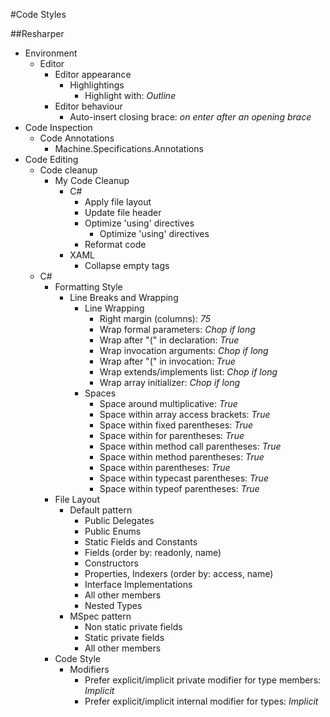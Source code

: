 #Code Styles

##Resharper

* Environment
    * Editor
        * Editor appearance
            * Highlightings
                - Highlight with: *Outline*
        * Editor behaviour
            - Auto-insert closing brace: *on enter after an opening brace*
* Code Inspection
    * Code Annotations
        - Machine.Specifications.Annotations
* Code Editing
    * Code cleanup
        * My Code Cleanup
            * C#
                - Apply file layout
                - Update file header
                * Optimize 'using' directives
                    - Optimize 'using' directives
                - Reformat code
            * XAML
                - Collapse empty tags
    * C#
        * Formatting Style
            * Line Breaks and Wrapping
                * Line Wrapping
                    - Right margin (columns): *75*
                    - Wrap formal parameters: *Chop if long*
                    - Wrap after "(" in declaration: *True*
                    - Wrap invocation arguments: *Chop if long*
                    - Wrap after "(" in invocation: *True*
                    - Wrap extends/implements list: *Chop if long*
                    - Wrap array initializer: *Chop if long*
                * Spaces
                    - Space around multiplicative: *True*
                    - Space within array access brackets: *True*
                    - Space within fixed parentheses: *True*
                    - Space within for parentheses: *True*
                    - Space within method call parentheses: *True*
                    - Space within method parentheses: *True*
                    - Space within parentheses: *True*
                    - Space within typecast parentheses: *True*
                    - Space within typeof parentheses: *True*
        * File Layout
            * Default pattern
                - Public Delegates
                - Public Enums
                - Static Fields and Constants
                - Fields (order by: readonly, name)
                - Constructors
                - Properties, Indexers (order by: access, name)
                - Interface Implementations
                - All other members
                - Nested Types
            * MSpec pattern
                - Non static private fields
                - Static private fields
                - All other members
        * Code Style
            * Modifiers
                - Prefer explicit/implicit private modifier for type members: *Implicit*
                - Prefer explicit/implicit internal modifier for types: *Implicit*
